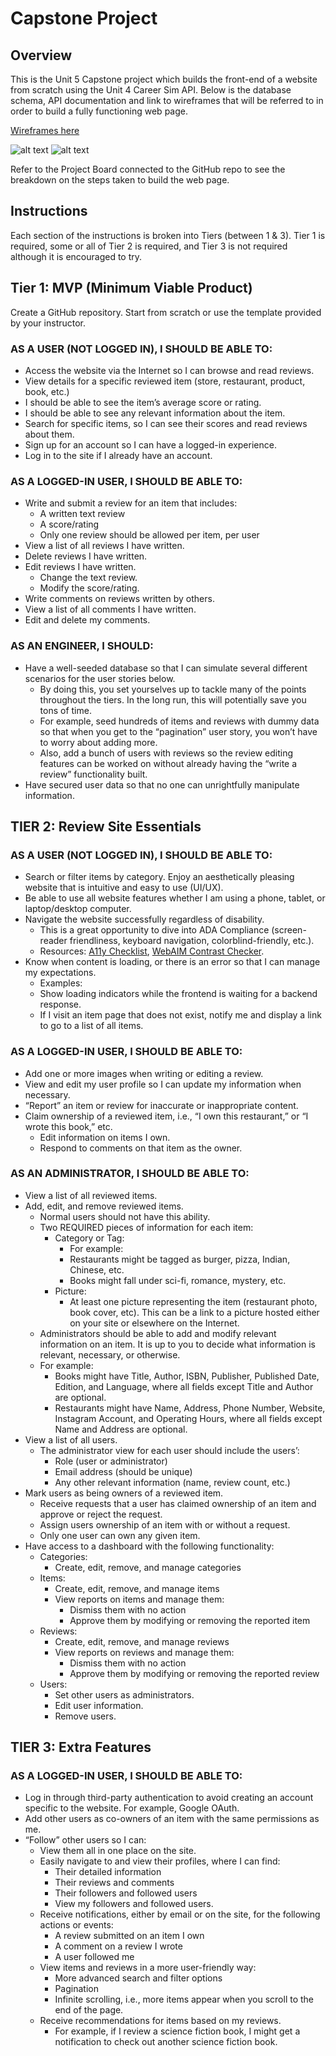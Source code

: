 # Capstone Project

## Overview

This is the Unit 5 Capstone project which builds the front-end of a website from scratch using the Unit 4 Career Sim API.
Below is the database schema, API documentation and link to wireframes that will be referred to in order to build a fully functioning web page.

[Wireframes here](https://whimsical.com/capstone-FhoD1E56N37sFLVebJxjGr)

![alt text](Database-Schema.png)
![alt text](API-Documentation.png)

Refer to the Project Board connected to the GitHub repo to see the breakdown on the steps taken to build the web page.

## Instructions

Each section of the instructions is broken into Tiers (between 1 & 3). Tier 1 is required, some or all of Tier 2 is required, and Tier 3 is not required although it is encouraged to try.

## Tier 1: MVP (Minimum Viable Product)

Create a GitHub repository. Start from scratch or use the template provided by your instructor.

### AS A USER (NOT LOGGED IN), I SHOULD BE ABLE TO:

- Access the website via the Internet so I can browse and read reviews.
- View details for a specific reviewed item (store, restaurant, product, book, etc.)
- I should be able to see the item’s average score or rating.
- I should be able to see any relevant information about the item.
- Search for specific items, so I can see their scores and read reviews about them.
- Sign up for an account so I can have a logged-in experience.
- Log in to the site if I already have an account.

### AS A LOGGED-IN USER, I SHOULD BE ABLE TO:

- Write and submit a review for an item that includes:
  - A written text review
  - A score/rating
  - Only one review should be allowed per item, per user
- View a list of all reviews I have written.
- Delete reviews I have written.
- Edit reviews I have written.
  - Change the text review.
  - Modify the score/rating.
- Write comments on reviews written by others.
- View a list of all comments I have written.
- Edit and delete my comments.

### AS AN ENGINEER, I SHOULD:

- Have a well-seeded database so that I can simulate several different scenarios for the user stories below.
  - By doing this, you set yourselves up to tackle many of the points throughout the tiers. In the long run, this will potentially save you tons of time.
  - For example, seed hundreds of items and reviews with dummy data so that when you get to the “pagination” user story, you won’t have to worry about adding more.
  - Also, add a bunch of users with reviews so the review editing features can be worked on without already having the “write a review” functionality built.
- Have secured user data so that no one can unrightfully manipulate information.

## TIER 2: Review Site Essentials

### AS A USER (NOT LOGGED IN), I SHOULD BE ABLE TO:

- Search or filter items by category.
  Enjoy an aesthetically pleasing website that is intuitive and easy to use (UI/UX).
- Be able to use all website features whether I am using a phone, tablet, or laptop/desktop computer.
- Navigate the website successfully regardless of disability.
  - This is a great opportunity to dive into ADA Compliance (screen-reader friendliness, keyboard navigation, colorblind-friendly, etc.).
  - Resources: [A11y Checklist](https://www.a11yproject.com/checklist/), [WebAIM Contrast Checker](https://webaim.org/resources/contrastchecker/).
- Know when content is loading, or there is an error so that I can manage my expectations.
  - Examples:
  - Show loading indicators while the frontend is waiting for a backend response.
  - If I visit an item page that does not exist, notify me and display a link to go to a list of all items.

### AS A LOGGED-IN USER, I SHOULD BE ABLE TO:

- Add one or more images when writing or editing a review.
- View and edit my user profile so I can update my information when necessary.
- “Report” an item or review for inaccurate or inappropriate content.
- Claim ownership of a reviewed item, i.e., “I own this restaurant,” or “I wrote this book,” etc.
  - Edit information on items I own.
  - Respond to comments on that item as the owner.

### AS AN ADMINISTRATOR, I SHOULD BE ABLE TO:

- View a list of all reviewed items.
- Add, edit, and remove reviewed items.
  - Normal users should not have this ability.
  - Two REQUIRED pieces of information for each item:
    - Category or Tag:
      - For example:
      - Restaurants might be tagged as burger, pizza, Indian, Chinese, etc.
      - Books might fall under sci-fi, romance, mystery, etc.
    - Picture:
      - At least one picture representing the item (restaurant photo, book cover, etc). This can be a link to a picture hosted either on your site or elsewhere on the Internet.
  - Administrators should be able to add and modify relevant information on an item. It is up to you to decide what information is relevant, necessary, or otherwise.
  - For example:
    - Books might have Title, Author, ISBN, Publisher, Published Date, Edition, and Language, where all fields except Title and Author are optional.
    - Restaurants might have Name, Address, Phone Number, Website, Instagram Account, and Operating Hours, where all fields except Name and Address are optional.
- View a list of all users.
  - The administrator view for each user should include the users’:
    - Role (user or administrator)
    - Email address (should be unique)
    - Any other relevant information (name, review count, etc.)
- Mark users as being owners of a reviewed item.
  - Receive requests that a user has claimed ownership of an item and approve or reject the request.
  - Assign users ownership of an item with or without a request.
  - Only one user can own any given item.
- Have access to a dashboard with the following functionality:
  - Categories:
    - Create, edit, remove, and manage categories
  - Items:
    - Create, edit, remove, and manage items
    - View reports on items and manage them:
      - Dismiss them with no action
      - Approve them by modifying or removing the reported item
  - Reviews:
    - Create, edit, remove, and manage reviews
    - View reports on reviews and manage them:
      - Dismiss them with no action
      - Approve them by modifying or removing the reported review
  - Users:
    - Set other users as administrators.
    - Edit user information.
    - Remove users.

## TIER 3: Extra Features

### AS A LOGGED-IN USER, I SHOULD BE ABLE TO:

- Log in through third-party authentication to avoid creating an account specific to the website. For example, Google OAuth.
- Add other users as co-owners of an item with the same permissions as me.
- “Follow” other users so I can:
  - View them all in one place on the site.
  - Easily navigate to and view their profiles, where I can find:
    - Their detailed information
    - Their reviews and comments
    - Their followers and followed users
    - View my followers and followed users.
  - Receive notifications, either by email or on the site, for the following actions or events:
    - A review submitted on an item I own
    - A comment on a review I wrote
    - A user followed me
  - View items and reviews in a more user-friendly way:
    - More advanced search and filter options
    - Pagination
    - Infinite scrolling, i.e., more items appear when you scroll to the end of the page.
  - Receive recommendations for items based on my reviews.
    - For example, if I review a science fiction book, I might get a notification to check out another science fiction book.
